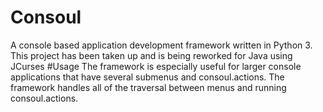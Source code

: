# Consoul
A console based application development framework written in Python 3.
This project has been taken up and is being reworked for Java using JCurses
#Usage
The framework is especially useful for larger console applications that have several submenus and consoul.actions. The framework handles all of the traversal between menus and running consoul.actions.
